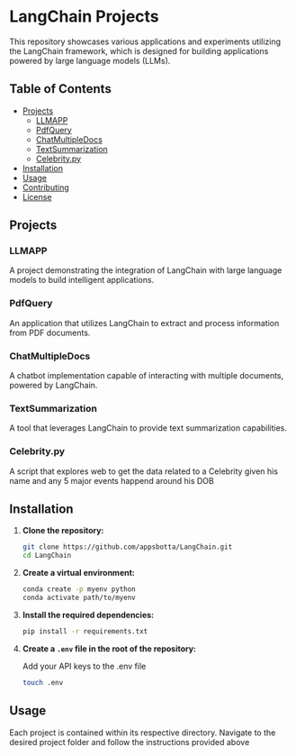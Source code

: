 # LangChain Projects

This repository showcases various applications and experiments utilizing the LangChain framework, which is designed for building applications powered by large language models (LLMs).

## Table of Contents

- [Projects](#projects)
  - [LLMAPP](#llmapp)
  - [PdfQuery](#pdfquery)
  - [ChatMultipleDocs](#chatmultipledocs)
  - [TextSummarization](#textsummarization)
  - [Celebrity.py](#celebritypy)
- [Installation](#installation)
- [Usage](#usage)
- [Contributing](#contributing)
- [License](#license)

## Projects

### LLMAPP

A project demonstrating the integration of LangChain with large language models to build intelligent applications.

### PdfQuery

An application that utilizes LangChain to extract and process information from PDF documents.

### ChatMultipleDocs

A chatbot implementation capable of interacting with multiple documents, powered by LangChain.

### TextSummarization

A tool that leverages LangChain to provide text summarization capabilities.

### Celebrity.py

A script that explores web to get the data related to a Celebrity given his name and any 5 major events happend around his DOB


## Installation

1. **Clone the repository:**

   ```bash
   git clone https://github.com/appsbotta/LangChain.git
   cd LangChain

2. **Create a virtual environment:**

   ```bash
   conda create -p myenv python
   conda activate path/to/myenv

3. **Install the required dependencies:**

   ```bash
   pip install -r requirements.txt

4. **Create a `.env` file in the root of the repository:**
    
    Add your API keys to the .env file 
   ```bash
   touch .env

## Usage

Each project is contained within its respective directory. Navigate to the desired project folder and follow the instructions provided above
